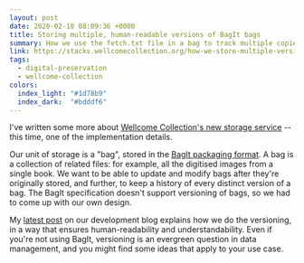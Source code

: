 ```yaml
---
layout: post
date: 2020-02-18 08:09:36 +0000
title: Storing multiple, human-readable versions of BagIt bags
summary: How we use the fetch.txt file in a bag to track multiple copies of an object in our digital archive.
link: https://stacks.wellcomecollection.org/how-we-store-multiple-versions-of-bagit-bags-e68499815184
tags:
  - digital-preservation
  - wellcome-collection
colors:
  index_light: "#1d78b9"
  index_dark:  "#bdddf6"
---
```


I've written some more about [Wellcome Collection's new storage service][service] -- this time, one of the implementation details.

Our unit of storage is a "bag", stored in the [BagIt packaging format][bagit].
A bag is a collection of related files: for example, all the digitised images from a single book.
We want to be able to update and modify bags after they're originally stored, and further, to keep a history of every distinct version of a bag.
The BagIt specification doesn't support versioning of bags, so we had to come up with our own design.

My [latest post][latest] on our development blog explains how we do the versioning, in a way that ensures human-readability and understandability.
Even if you're not using BagIt, versioning is an evergreen question in data management, and you might find some ideas that apply to your use case.

[service]: https://stacks.wellcomecollection.org/building-wellcome-collections-new-archival-storage-service-3f68ff21927e
[bagit]: https://en.wikipedia.org/wiki/BagIt
[latest]: https://stacks.wellcomecollection.org/how-we-store-multiple-versions-of-bagit-bags-e68499815184
